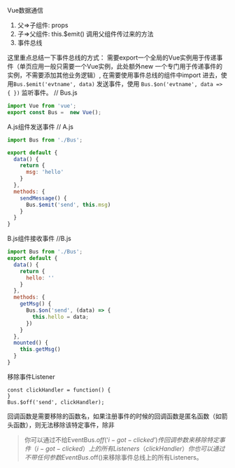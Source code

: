 Vue数据通信
1. 父=>子组件: props
2. 子=>父组件: this.$emit() 调用父组件传过来的方法
3. 事件总线

这里重点总结一下事件总线的方式：
需要export一个全局的Vue实例用于传递事件（单页应用一般只需要一个Vue实例，此处额外new 一个专门用于传递事件的实例，不需要添加其他业务逻辑）, 在需要使用事件总线的组件中import 进去，使用`Bus.$emit('evtname', data)` 发送事件，使用 `Bus.$on('evtname', data => { })` 监听事件。
// Bus.js
```js
import Vue from 'vue';
export const Bus =  new Vue();
```

A.js组件发送事件
// A.js
```js
import Bus from './Bus';

export default {
  data() {
    return {
      msg: 'hello'
    }
  },
  methods: {
    sendMessage() {
      Bus.$emit('send', this.msg)
    }
  }
}
```
B.js组件接收事件
//B.js
```js
import Bus from './Bus';
export default {
  data() {
    return {
      hello: ''
    }
  },
  methods: {
    getMsg() {
      Bus.$on('send', (data) => {
        this.hello = data;
      })
    }
  },
  mounted() {
    this.getMsg()
  }
}
```

移除事件Listener
```
const clickHandler = function() {
}
Bus.$off('send', clickHandler);
```
回调函数是需要移除的函数名，如果注册事件的时候的回调函数是匿名函数（如箭头函数），则无法移除该特定事件，除非
> 你可以通过不给EventBus.$off(‘i-got-clicked’)传回调参数来移除特定事件（i-got-clicked）上的所有Listeners（clickHandler）
> 你也可以通过不带任何参数EventBus.$off()来移除事件总线上的所有Listeners。
